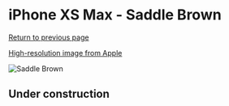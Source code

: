 # iPhone XS Max - Saddle Brown

[Return to previous page](/iphone_x)

[High-resolution image from Apple](https://store.storeimages.cdn-apple.com/8756/as-images.apple.com/is/MRWV2?wid=4500&hei=4500&fmt=png)

<div style="width: 500px"><img src="/almost_uncompressed/MRWV2.webp" alt="Saddle Brown"></div>

## Under construction
